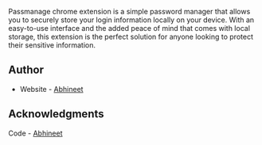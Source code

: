 Passmanage chrome extension is a simple password manager that allows you to securely store your login information locally on your device. With an easy-to-use interface and the added peace of mind that comes with local storage, this extension is the perfect solution for anyone looking to protect their sensitive information.

## Author

- Website - [Abhineet](https://www.abhineet.site)

## Acknowledgments

Code - [Abhineet](https://github.com/abhineetsite) 
